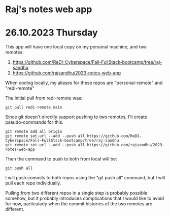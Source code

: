 # Raj's notes web app


# 26.10.2023 Thursday

This app will have one local copy on my personal machine, and two remotes:

1. https://github.com/ReDI-Cyberspace/Fall-FullStack-bootcamp/tree/raj-sandhu
2. https://github.com/rajsandhu/2023-notes-web-app

When coding locally, my aliases for these repos are "personal-remote" and "redi-remote"

The initial pull from redi-remote was:

    git pull redi-remote main

Since git doesn't directly support pushing to two remotes, I'll create pseudo-commands for this:

    git remote add all origin
    git remote set-url --add --push all https://github.com/ReDI-Cyberspace/Fall-FullStack-bootcamp/tree/raj-sandhu
    git remote set-url --add --push all https://github.com/rajsandhu/2023-notes-web-app

Then the command to push to both from local will be:

    git push all

I will push commits to both repos using the "git push all" command, but I will pull each repo individually. 

Pulling from two different repos in a single step is probably possible somehow, but it probably introduces complications that I would like to avoid for now, particularly when the commit histories of the two remotes are different.

